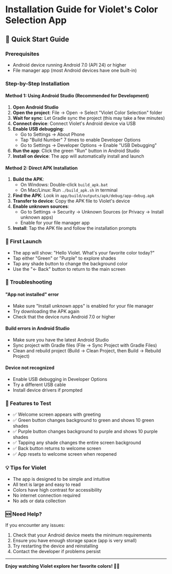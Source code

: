 # Installation Guide for Violet's Color Selection App

## 🎨 Quick Start Guide

### Prerequisites
- Android device running Android 7.0 (API 24) or higher
- File manager app (most Android devices have one built-in)

### Step-by-Step Installation

#### Method 1: Using Android Studio (Recommended for Development)
1. **Open Android Studio**
2. **Open the project**: File → Open → Select "Violet Color Selection" folder
3. **Wait for sync**: Let Gradle sync the project (this may take a few minutes)
4. **Connect device**: Connect Violet's Android device via USB
5. **Enable USB debugging**: 
   - Go to Settings → About Phone
   - Tap "Build Number" 7 times to enable Developer Options
   - Go to Settings → Developer Options → Enable "USB Debugging"
6. **Run the app**: Click the green "Run" button in Android Studio
7. **Install on device**: The app will automatically install and launch

#### Method 2: Direct APK Installation
1. **Build the APK**:
   - On Windows: Double-click `build_apk.bat`
   - On Mac/Linux: Run `./build_apk.sh` in terminal
2. **Find the APK**: Look in `app/build/outputs/apk/debug/app-debug.apk`
3. **Transfer to device**: Copy the APK file to Violet's device
4. **Enable unknown sources**:
   - Go to Settings → Security → Unknown Sources (or Privacy → Install unknown apps)
   - Enable for your file manager app
5. **Install**: Tap the APK file and follow the installation prompts

### 📱 First Launch
- The app will show: "Hello Violet. What's your favorite color today?"
- Tap either "Green" or "Purple" to explore shades
- Tap any shade button to change the background color
- Use the "← Back" button to return to the main screen

### 🔧 Troubleshooting

#### "App not installed" error
- Make sure "Install unknown apps" is enabled for your file manager
- Try downloading the APK again
- Check that the device runs Android 7.0 or higher

#### Build errors in Android Studio
- Make sure you have the latest Android Studio
- Sync project with Gradle files (File → Sync Project with Gradle Files)
- Clean and rebuild project (Build → Clean Project, then Build → Rebuild Project)

#### Device not recognized
- Enable USB debugging in Developer Options
- Try a different USB cable
- Install device drivers if prompted

### 🎯 Features to Test
- ✅ Welcome screen appears with greeting
- ✅ Green button changes background to green and shows 10 green shades
- ✅ Purple button changes background to purple and shows 10 purple shades
- ✅ Tapping any shade changes the entire screen background
- ✅ Back button returns to welcome screen
- ✅ App resets to welcome screen when reopened

### 💡 Tips for Violet
- The app is designed to be simple and intuitive
- All text is large and easy to read
- Colors have high contrast for accessibility
- No internet connection required
- No ads or data collection

### 🆘 Need Help?
If you encounter any issues:
1. Check that your Android device meets the minimum requirements
2. Ensure you have enough storage space (app is very small)
3. Try restarting the device and reinstalling
4. Contact the developer if problems persist

---

**Enjoy watching Violet explore her favorite colors! 🌈✨** 